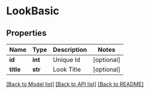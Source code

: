 # LookBasic

## Properties
Name | Type | Description | Notes
------------ | ------------- | ------------- | -------------
**id** | **int** | Unique Id | [optional] 
**title** | **str** | Look Title | [optional] 

[[Back to Model list]](../README.md#documentation-for-models) [[Back to API list]](../README.md#documentation-for-api-endpoints) [[Back to README]](../README.md)


